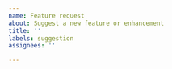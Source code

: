 ```yaml
---
name: Feature request
about: Suggest a new feature or enhancement
title: ''
labels: suggestion
assignees: ''

---
```

